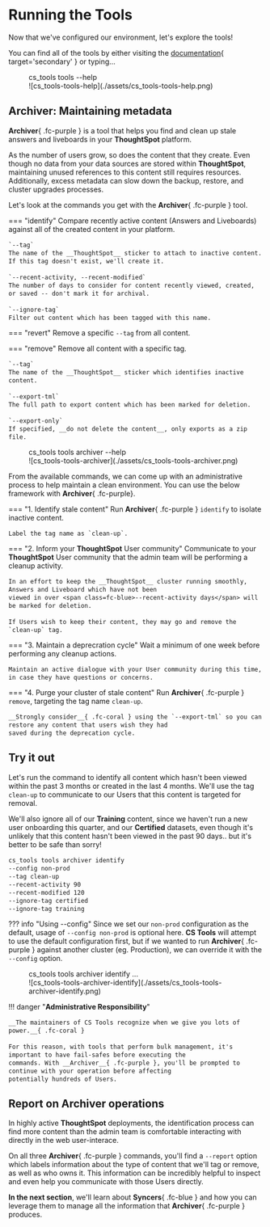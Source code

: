 <style>
  /* Hide the "Edit on Github" button */
  .md-content__button { display: none; }
</style>

# Running the Tools

Now that we've configured our environment, let's explore the tools!

You can find all of the tools by either visiting the [documentation][cs-tools-docs]{ target='secondary' } or typing...

<figure markdown>
  <figcaption>cs_tools tools --help</figcaption>
  ![cs_tools-tools-help](./assets/cs_tools-tools-help.png)
</figure>


## Archiver: Maintaining metadata

__Archiver__{ .fc-purple } is a tool that helps you find and clean up stale answers and liveboards in your
__ThoughtSpot__ platform.

As the number of users grow, so does the content that they create. Even though no data from your data sources are stored
within __ThoughtSpot__, maintaining unused references to this content still requires resources. Additionally, excess
metadata can slow down the backup, restore, and cluster upgrades processes.

Let's look at the commands you get with the __Archiver__{ .fc-purple } tool.

=== "identify"
    Compare recently active content (Answers and Liveboards) against all of the created content in your platform.

    `--tag`
    The name of the __ThoughtSpot__ sticker to attach to inactive content. If this tag doesn't exist, we'll create it.

    `--recent-activity, --recent-modified`
    The number of days to consider for content recently viewed, created, or saved -- don't mark it for archival.

    `--ignore-tag`
    Filter out content which has been tagged with this name.

=== "revert"
    Remove a specific `--tag` from all content.

=== "remove"
    Remove all content with a specific tag.

    `--tag`
    The name of the __ThoughtSpot__ sticker which identifies inactive content.

    `--export-tml`
    The full path to export content which has been marked for deletion.

    `--export-only`
    If specified, __do not delete the content__, only exports as a zip file.

<figure markdown>
  <figcaption>cs_tools tools archiver --help</figcaption>
  ![cs_tools-tools-archiver](./assets/cs_tools-tools-archiver.png)
</figure>

From the available commands, we can come up with an administrative process to help maintain a clean environment. You
can use the below framework with __Archiver__{ .fc-purple}.

=== "1. Identify stale content"
    Run __Archiver__{ .fc-purple } `identify` to isolate inactive content.

    Label the tag name as `clean-up`.

=== "2. Inform your __ThoughtSpot__ User community"
    Communicate to your __ThoughtSpot__ User community that the admin team will be performing a cleanup activity.

    In an effort to keep the __ThoughtSpot__ cluster running smoothly, Answers and Liveboard which have not been
    viewed in over <span class=fc-blue>--recent-activity days</span> will be marked for deletion.

    If Users wish to keep their content, they may go and remove the `clean-up` tag.

=== "3. Maintain a deprecration cycle"
    Wait a minimum of one week before performing any cleanup actions.

    Maintain an active dialogue with your User community during this time, in case they have questions or concerns.

=== "4. Purge your cluster of stale content"
    Run __Archiver__{ .fc-purple } `remove`, targeting the tag name `clean-up`.

    __Strongly consider__{ .fc-coral } using the `--export-tml` so you can restore any content that users wish they had
    saved during the deprecation cycle.


## Try it out

Let's run the command to identify all content which hasn't been viewed within the past 3 months or created in the last 4
months. We'll use the tag `clean-up` to communicate to our Users that this content is targeted for removal.

We'll also ignore all of our __Training__ content, since we haven't run a new user onboarding this quarter, and our
__Certified__ datasets, even though it's unlikely that this content hasn't been viewed in the past 90 days.. but it's
better to be safe than sorry!

```console
cs_tools tools archiver identify
--config non-prod
--tag clean-up
--recent-activity 90
--recent-modified 120
--ignore-tag certified
--ignore-tag training
```

??? info "Using --config"
    Since we set our `non-prod` configuration as the default, usage of `--config non-prod` is optional here.
    __CS Tools__ will attempt to use the default configuration first, but if we wanted to run __Archiver__{ .fc-purple }
    against another cluster (eg. Production), we can override it with the `--config` option.

<figure markdown>
  <figcaption>cs_tools tools archiver identify ...</figcaption>
  ![cs_tools-tools-archiver-identify](./assets/cs_tools-tools-archiver-identify.png)
</figure>

!!! danger "__Administrative Responsibility__"

    __The maintainers of CS Tools recognize when we give you lots of power.__{ .fc-coral }

    For this reason, with tools that perform bulk management, it's important to have fail-safes before executing the
    commands. With __Archiver__{ .fc-purple }, you'll be prompted to continue with your operation before affecting
    potentially hundreds of Users.


## Report on Archiver operations

In highly active __ThoughtSpot__ deployments, the identification process can find more content than the admin team is
comfortable interacting with directly in the web user-interace.

On all three __Archiver__{ .fc-purple } commands, you'll find a `--report` option which labels information about the
type of content that we'll tag or remove, as well as who owns it. This information can be incredibly helpful to inspect
and even help you communicate with those Users directly.

__In the next section__, we'll learn about __Syncers__{ .fc-blue } and how you can leverage them to manage all the
information that __Archiver__{ .fc-purple } produces.


[cs-tools-docs]: https://thoughtspot.github.io/cs_tools/cs-tools/overview/